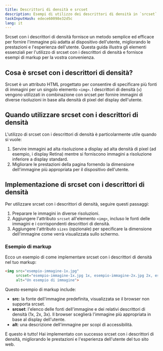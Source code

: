 ```yaml
---
title: Descrittori di densità e srcset
description: Esempi di utilizzo dei descrittori di densità in `srcset`
taskInputHash: edece60098e32d5c
lang: it
---
```

Srcset con i descrittori di densità fornisce un metodo semplice ed efficace per fornire l'immagine più adatta al dispositivo dell'utente, migliorando le prestazioni e l'esperienza dell'utente. Questa guida illustra gli elementi essenziali per l'utilizzo di srcset con i descrittori di densità e fornisce esempi di markup per la vostra convenienza.

## Cosa è srcset con i descrittori di densità?

Srcset è un attributo HTML progettato per consentire di specificare più fonti di immagini per un singolo elemento `<img>`. I descrittori di densità (`x`) vengono utilizzati in combinazione con srcset per fornire immagini di diverse risoluzioni in base alla densità di pixel del display dell'utente.

## Quando utilizzare srcset con i descrittori di densità

L'utilizzo di srcset con i descrittori di densità è particolarmente utile quando si vuole:
1. Servire immagini ad alta risoluzione a display ad alta densità di pixel (ad esempio, i display Retina) mentre si forniscono immagini a risoluzione inferiore a display standard.
2. Migliorare le prestazioni della pagina fornendo la dimensione dell'immagine più appropriata per il dispositivo dell'utente.

## Implementazione di srcset con i descrittori di densità

Per utilizzare srcset con i descrittori di densità, seguire questi passaggi:
1. Preparare le immagini in diverse risoluzioni.
2. Aggiungere l'attributo `srcset` all'elemento `<img>`, incluso le fonti delle immagini e i corrispondenti descrittori di densità.
3. Aggiungere l'attributo `sizes` (opzionale) per specificare la dimensione dell'immagine come verrà visualizzata sullo schermo.

### Esempio di markup

Ecco un esempio di come implementare srcset con i descrittori di densità nel tuo markup:

```html
<img src="esempio-immagine-1x.jpg"
     srcset="esempio-immagine-1x.jpg 1x, esempio-immagine-2x.jpg 2x, esempio-immagine-3x.jpg 3x"
     alt="Un esempio di immagine">
```

Questo esempio di markup include:
- **src**: la fonte dell'immagine predefinita, visualizzata se il browser non supporta srcset.
- **srcset**: l'elenco delle fonti dell'immagine e dei relativi descrittori di densità (1x, 2x, 3x). Il browser sceglierà l'immagine più appropriata in base al display dell'utente.
- **alt**: una descrizione dell'immagine per scopi di accessibilità.

E questo è tutto! Hai implementato con successo srcset con i descrittori di densità, migliorando le prestazioni e l'esperienza dell'utente del tuo sito web.
